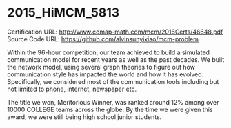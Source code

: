 # 2015_HiMCM_5813

Certification URL: http://www.comap-math.com/mcm/2016Certs/46648.pdf  
Source Code URL: https://github.com/alvinsunyixiao/mcm-problem

Within the 96-hour competition, our team achieved to build a simulated communication model for recent years as well as the past decades. We built the network model, using several graph theories to figure out how communication style has impacted the world and how it has evolved. Specifically, we considered most of the communication tools including but not limited to phone, internet, newspaper etc.

The title we won, Meritorious Winner, was ranked around 12% among over 10000 COLLEGE teams across the globe. By the time we were given this award, we were still being high school junior students.
